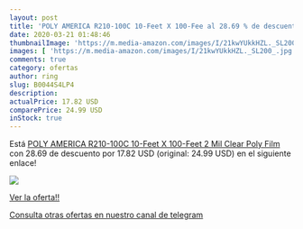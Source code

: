 ```yaml
---
layout: post
title: 'POLY AMERICA R210-100C 10-Feet X 100-Fee al 28.69 % de descuento'
date: 2020-03-21 01:48:46
thumbnailImage: 'https://m.media-amazon.com/images/I/21kwYUkkHZL._SL200_.jpg'
images: [ 'https://m.media-amazon.com/images/I/21kwYUkkHZL._SL200_.jpg' ]
comments: true
category: ofertas
author: ring
slug: B0044S4LP4
description:
actualPrice: 17.82 USD
comparePrice: 24.99 USD
inStock: true
---
```


Está [POLY AMERICA R210-100C 10-Feet X 100-Feet 2 Mil Clear Poly Film](https://www.amazon.com/dp/B0044S4LP4/?tag=redken08-20) con 28.69 de descuento por 17.82 USD (original: 24.99 USD) en el siguiente enlace!

[![](https://m.media-amazon.com/images/I/21kwYUkkHZL._SL200_.jpg)](https://www.amazon.com/dp/B0044S4LP4/?tag=redken08-20)

[Ver la oferta!!](https://www.amazon.com/dp/B0044S4LP4/?tag=redken08-20)

[Consulta otras ofertas en nuestro canal de telegram](https://t.me/s/ofertas25)
